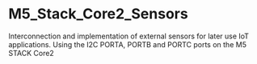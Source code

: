 # M5_Stack_Core2_Sensors
Interconnection and implementation of external sensors for later use IoT applications. Using the I2C PORTA, PORTB and PORTC ports on the M5 STACK Core2
